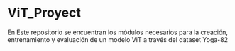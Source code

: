 # ViT_Proyect
En Este repositorio se encuentran los módulos necesarios para la creación, entrenamiento y evaluación de un modelo ViT a través del dataset Yoga-82
